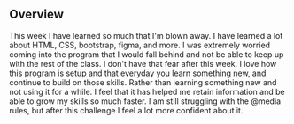 ## Overview

This week I have learned so much that I'm blown away. I have learned a lot about HTML, CSS, bootstrap, figma, and more. I was extremely worried coming into the program that I would fall behind and not be able to keep up with the rest of the class. I don't have that fear after this week. I love how this program is setup and that everyday you learn something new, and continue to build on those skills. Rather than learning something new and not using it for a while. I feel that it has helped me retain information and be able to grow my skills so much faster.
I am still struggling with the @media rules, but after this challenge I feel a lot more confident about it.